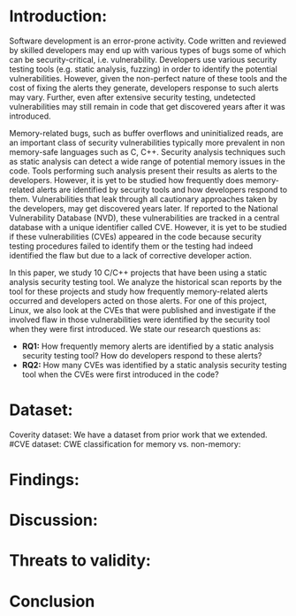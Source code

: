 # Introduction:
Software development is an error-prone activity. Code written and reviewed by skilled developers may end up with various types of bugs some of which can be security-critical, i.e. vulnerability. Developers use various security testing tools (e.g. static analysis, fuzzing) in order
to identify the potential vulnerabilities. However, given the non-perfect nature of these tools and the cost of fixing the alerts they generate, developers response to such alerts may vary. Further, even after extensive security testing, undetected vulnerabilities may still remain in code that get discovered years after it was introduced.

Memory-related bugs, such as buffer overflows and uninitialized reads, are an important class of security vulnerabilities typically more prevalent in non memory-safe languages such as C, C++. Security analysis techniques such as static analysis can detect a wide range of potential memory issues in the code. Tools performing such analysis present their results as alerts to the developers. However, it is yet to be studied how frequently does memory-related alerts are identified by security tools and how developers respond to them. Vulnerabilities that leak through all cautionary approaches taken by the developers, may get discovered years later. If reported to the National Vulnerability Database (NVD), these vulnerabilities are tracked in a central database with a unique identifier called CVE. However, it is yet to be studied if these vulnerabilities (CVEs) appeared in the code because security testing procedures failed to identify them or the testing had indeed identified the flaw but due to a lack of corrective developer action.

In this paper, we study 10 C/C++ projects that have been using a static analysis security testing tool. We analyze the historical scan reports by the tool for these projects and study how frequently memory-related alerts occurred and developers acted on those alerts. For one of this project, Linux, we also look at the CVEs that were published and investigate if the involved flaw in those vulnerabilities were identified by the security tool when they were first introduced. We state our research questions as:

- **RQ1:** How frequently memory alerts are identified by a static analysis security testing tool? How do developers respond to these alerts?
- **RQ2:** How many CVEs was identified by a static analysis security testing tool when the CVEs were first introduced in the code?

# Dataset:
Coverity dataset: We have a dataset from prior work that we extended.
#CVE dataset:
CWE classification for memory vs. non-memory:

# Findings:

# Discussion:

# Threats to validity:

# Conclusion
